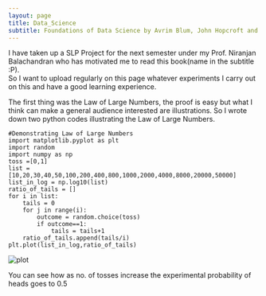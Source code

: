 ```yaml
---
layout: page
title: Data_Science
subtitle: Foundations of Data Science by Avrim Blum, John Hopcroft and Ravindra Kannan
---
```

I have taken up a SLP Project for the next semester under my Prof. Niranjan Balachandran who has motivated me to read this book(name in the subtitle :P). </br>
So I want to upload regularly on this page whatever experiments I carry out on this and have a good learning experience.

The first thing was the Law of Large Numbers, the proof is easy but what I think can make a general audience interested are illustrations. So I wrote down two python codes illustrating the Law of Large Numbers.

~~~
#Demonstrating Law of Large Numbers
import matplotlib.pyplot as plt
import random
import numpy as np
toss =[0,1]
list = [10,20,30,40,50,100,200,400,800,1000,2000,4000,8000,20000,50000]
list_in_log = np.log10(list)
ratio_of_tails = []
for i in list:
    tails = 0
    for j in range(i):
        outcome = random.choice(toss)
        if outcome==1:
            tails = tails+1
    ratio_of_tails.append(tails/i)
plt.plot(list_in_log,ratio_of_tails)

~~~

![plot](https://github.com/piyushag0611/piyushag0611.github.io/blob/master/assets/img/largenolog.jpg)

You can see how as no. of tosses increase the experimental probability of heads goes to 0.5
